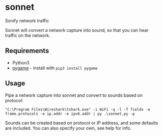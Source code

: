 # sonnet
Sonify network traffic

Sonnet will convert a network capture into sound, so that you can hear traffic on the network.

## Requirements
- Python3
- [pygame](https://www.pygame.org/) - install with ```pip3 install pygame```

## Usage
Pipe a network capture into sonnet and convert to sounds based on protocol:
```
"C:\Program Files\Wireshark\tshark.exe" -i WiFi -q -l -T fields -e frame.protocols -e ip.addr -e ipv6.addr | py .\sonnet.py -p
```
Sounds can be created based on protocol or IP address, and some defaults are included. You can also specify your own, see help for info.
